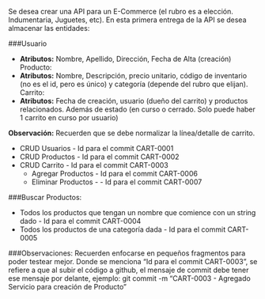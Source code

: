 Se desea crear una API para un E-Commerce (el rubro es a elección. Indumentaria, Juguetes, etc). En esta primera entrega de la API se desea almacenar las entidades:


 ###Usuario
* **Atributos:** Nombre, Apellido, Dirección, Fecha de Alta (creación)
Producto:
* **Atributos:**  Nombre, Descripción, precio unitario, código de inventario (no es el id, pero es único) y categoría (depende del rubro que elijan).
Carrito:
* **Atributos:** Fecha de creación, usuario (dueño del carrito) y productos relacionados. Además de estado (en curso o cerrado. Solo puede haber 1 
carrito en curso por usuario)

**Observación:** Recuerden que se debe normalizar la línea/detalle de carrito.

* CRUD Usuarios - Id para el commit CART-0001
* CRUD Productos - Id para el commit CART-0002
* CRUD Carrito - Id para el commit CART-0003
  - Agregar Productos - Id para el commit CART-0006
  - Eliminar Productos - - Id para el commit CART-0007

###Buscar Productos:
- Todos los productos que tengan un nombre que comience con un string dado - Id para el commit CART-0004
- Todos los productos de una categoría dada - Id para el commit CART-0005

###Observaciones:
Recuerden enfocarse en pequeños fragmentos para poder testear mejor.
Donde se menciona “Id para el commit CART-0003”, se refiere a que al subir el código a github, el mensaje de commit debe tener ese mensaje por delante, ejemplo:
git commit -m “CART-0003 - Agregado Servicio para creación de Producto”

